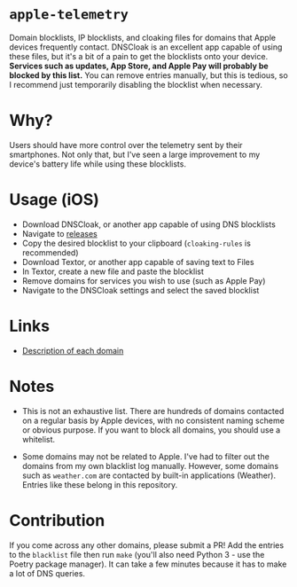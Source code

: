 # `apple-telemetry`

Domain blocklists, IP blocklists, and cloaking files for domains that Apple devices frequently contact. DNSCloak is an excellent app capable of using these files, but it's a bit of a pain to get the blocklists onto your device. **Services such as updates, App Store, and Apple Pay will probably be blocked by this list.** You can remove entries manually, but this is tedious, so I recommend just temporarily disabling the blocklist when necessary.

# Why?

Users should have more control over the telemetry sent by their smartphones. Not only that, but I've seen a large improvement to my device's battery life while using these blocklists.

# Usage (iOS)

- Download DNSCloak, or another app capable of using DNS blocklists
- Navigate to [releases](https://github.com/adversarialtools/apple-telemetry/releases)
- Copy the desired blocklist to your clipboard (`cloaking-rules` is recommended)
- Download Textor, or another app capable of saving text to Files
- In Textor, create a new file and paste the blocklist
- Remove domains for services you wish to use (such as Apple Pay)
- Navigate to the DNSCloak settings and select the saved blocklist

# Links

- [Description of each domain](https://github.com/adversarialtools/apple-telemetry/wiki/Domains)

# Notes

* This is not an exhaustive list. There are hundreds of domains contacted on a regular basis by Apple devices, with no consistent naming scheme or obvious purpose. If you want to block all domains, you should use a whitelist.

* Some domains may not be related to Apple. I've had to filter out the domains from my own blacklist log manually. However, some domains such as `weather.com` are contacted by built-in applications (Weather). Entries like these belong in this repository.

# Contribution

If you come across any other domains, please submit a PR! Add the entries to the `blacklist` file then run `make` (you'll also need Python 3 - use the Poetry package manager). It can take a few minutes because it has to make a lot of DNS queries.
